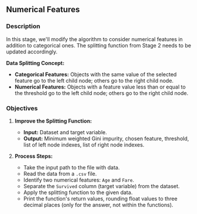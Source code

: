 ## Numerical Features

### Description
In this stage, we'll modify the algorithm to consider numerical features in addition to categorical ones. The splitting function from Stage 2 needs to be updated accordingly.

**Data Splitting Concept:**
- **Categorical Features:** Objects with the same value of the selected feature go to the left child node; others go to the right child node.
- **Numerical Features:** Objects with a feature value less than or equal to the threshold go to the left child node; others go to the right child node.

### Objectives
1. **Improve the Splitting Function:**
   - **Input:** Dataset and target variable.
   - **Output:** Minimum weighted Gini impurity, chosen feature, threshold, list of left node indexes, list of right node indexes.
   
2. **Process Steps:**
   - Take the input path to the file with data.
   - Read the data from a `.csv` file.
   - Identify two numerical features: `Age` and `Fare`.
   - Separate the `Survived` column (target variable) from the dataset.
   - Apply the splitting function to the given data.
   - Print the function's return values, rounding float values to three decimal places (only for the answer, not within the functions).
